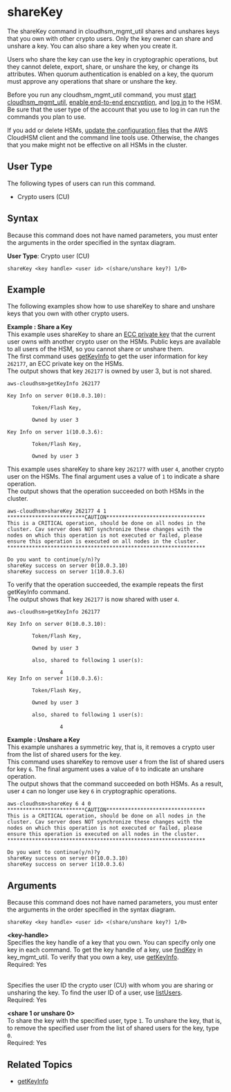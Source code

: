 # shareKey<a name="cloudhsm_mgmt_util-shareKey"></a>

The shareKey command in cloudhsm\_mgmt\_util shares and unshares keys that you own with other crypto users\. Only the key owner can share and unshare a key\. You can also share a key when you create it\.

Users who share the key can use the key in cryptographic operations, but they cannot delete, export, share, or unshare the key, or change its attributes\. When quorum authentication is enabled on a key, the quorum must approve any operations that share or unshare the key\. 

Before you run any cloudhsm\_mgmt\_util command, you must [start cloudhsm\_mgmt\_util](cloudhsm_mgmt_util-getting-started.md#cloudhsm_mgmt_util-start), [enable end\-to\-end encryption](cloudhsm_mgmt_util-getting-started.md#cloudhsm_mgmt_util-enable_e2e), and [log in](cloudhsm_mgmt_util-getting-started.md#cloudhsm_mgmt_util-log-in) to the HSM\. Be sure that the user type of the account that you use to log in can run the commands you plan to use\.

If you add or delete HSMs, [update the configuration files](cloudhsm_mgmt_util-getting-started.md#cloudhsm_mgmt_util-setup) that the AWS CloudHSM client and the command line tools use\. Otherwise, the changes that you make might not be effective on all HSMs in the cluster\.

## User Type<a name="shareKey-userType"></a>

The following types of users can run this command\.
+ Crypto users \(CU\)

## Syntax<a name="shareKey-syntax"></a>

Because this command does not have named parameters, you must enter the arguments in the order specified in the syntax diagram\.

**User Type**: Crypto user \(CU\)

```
shareKey <key handle> <user id> <(share/unshare key?) 1/0>
```

## Example<a name="shareKey-examples"></a>

The following examples show how to use shareKey to share and unshare keys that you own with other crypto users\.

**Example : Share a Key**  
This example uses shareKey to share an [ECC private key](key_mgmt_util-genSymKey.md) that the current user owns with another crypto user on the HSMs\. Public keys are available to all users of the HSM, so you cannot share or unshare them\.  
The first command uses [getKeyInfo](cloudhsm_mgmt_util-getKeyInfo.md) to get the user information for key `262177`, an ECC private key on the HSMs\.   
The output shows that key `262177` is owned by user 3, but is not shared\.  

```
aws-cloudhsm>getKeyInfo 262177

Key Info on server 0(10.0.3.10):

        Token/Flash Key,

        Owned by user 3

Key Info on server 1(10.0.3.6):

        Token/Flash Key,

        Owned by user 3
```
This example uses shareKey to share key `262177` with user `4`, another crypto user on the HSMs\. The final argument uses a value of `1` to indicate a share operation\.  
The output shows that the operation succeeded on both HSMs in the cluster\.  

```
aws-cloudhsm>shareKey 262177 4 1
*************************CAUTION********************************
This is a CRITICAL operation, should be done on all nodes in the
cluster. Cav server does NOT synchronize these changes with the
nodes on which this operation is not executed or failed, please
ensure this operation is executed on all nodes in the cluster.
****************************************************************

Do you want to continue(y/n)?y
shareKey success on server 0(10.0.3.10)
shareKey success on server 1(10.0.3.6)
```
To verify that the operation succeeded, the example repeats the first getKeyInfo command\.  
The output shows that key `262177` is now shared with user `4`\.  

```
aws-cloudhsm>getKeyInfo 262177

Key Info on server 0(10.0.3.10):

        Token/Flash Key,

        Owned by user 3

        also, shared to following 1 user(s):

                 4
Key Info on server 1(10.0.3.6):

        Token/Flash Key,

        Owned by user 3

        also, shared to following 1 user(s):

                 4
```

**Example : Unshare a Key**  
This example unshares a symmetric key, that is, it removes a crypto user from the list of shared users for the key\.   
This command uses shareKey to remove user `4` from the list of shared users for key `6`\. The final argument uses a value of `0` to indicate an unshare operation\.  
The output shows that the command succeeded on both HSMs\. As a result, user `4` can no longer use key `6` in cryptographic operations\.  

```
aws-cloudhsm>shareKey 6 4 0
*************************CAUTION********************************
This is a CRITICAL operation, should be done on all nodes in the
cluster. Cav server does NOT synchronize these changes with the
nodes on which this operation is not executed or failed, please
ensure this operation is executed on all nodes in the cluster.
****************************************************************

Do you want to continue(y/n)?y
shareKey success on server 0(10.0.3.10)
shareKey success on server 1(10.0.3.6)
```

## Arguments<a name="shareKey-params"></a>

Because this command does not have named parameters, you must enter the arguments in the order specified in the syntax diagram\.

```
shareKey <key handle> <user id> <(share/unshare key?) 1/0>
```

**<key\-handle>**  
Specifies the key handle of a key that you own\. You can specify only one key in each command\. To get the key handle of a key, use [findKey](key_mgmt_util-findKey.md) in key\_mgmt\_util\. To verify that you own a key, use [getKeyInfo](cloudhsm_mgmt_util-getKeyInfo.md)\.  
Required: Yes

**<user id>**  
Specifies the user ID the crypto user \(CU\) with whom you are sharing or unsharing the key\. To find the user ID of a user, use [listUsers](cloudhsm_mgmt_util-listUsers.md)\.  
Required: Yes

**<share 1 or unshare 0>**  
To share the key with the specified user, type `1`\. To unshare the key, that is, to remove the specified user from the list of shared users for the key, type `0`\.  
Required: Yes

## Related Topics<a name="shareKey-seealso"></a>
+ [getKeyInfo](cloudhsm_mgmt_util-getKeyInfo.md)